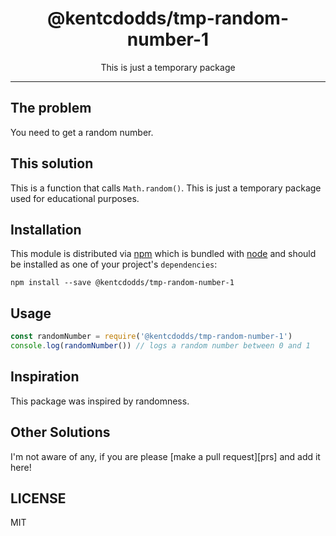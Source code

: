 <div align="center">
<h1>@kentcdodds/tmp-random-number-1</h1>

<p>This is just a temporary package</p>
</div>

<hr />

## The problem

You need to get a random number.

## This solution

This is a function that calls `Math.random()`. This is just a temporary package
used for educational purposes.

## Installation

This module is distributed via [npm][npm] which is bundled with [node][node] and
should be installed as one of your project's `dependencies`:

```
npm install --save @kentcdodds/tmp-random-number-1
```

## Usage

```javascript
const randomNumber = require('@kentcdodds/tmp-random-number-1')
console.log(randomNumber()) // logs a random number between 0 and 1
```

## Inspiration

This package was inspired by randomness.

## Other Solutions

I'm not aware of any, if you are please [make a pull request][prs] and add it
here!

## LICENSE

MIT

[npm]: https://www.npmjs.com/
[node]: https://nodejs.org
